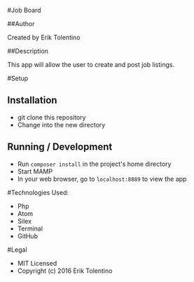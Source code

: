 #Job Board

##Author

Created by Erik Tolentino

##Description

This app will allow the user to create and post job listings.

#Setup

## Installation

* git clone this repository
* Change into the new directory

## Running / Development

* Run `composer install` in the project's home directory
* Start MAMP
* In your web browser, go to `localhost:8889` to view the app

#Technologies Used:

* Php
* Atom
* Silex
* Terminal
* GitHub


#Legal

* MIT Licensed
* Copyright (c) 2016 Erik Tolentino

